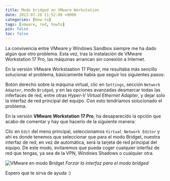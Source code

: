 ```yaml
---
title: Modo bridged en VMware Workstation
date: 2023-07-28 11:52:00 +0000
categories: [How-to]
tags: [vmware, red, howto]
pin: false
toc: false
---
```

La convivencia entre VMware y Windows Sandbox siempre me ha dado algún que otro problema. Esta vez, tras la instalación de VMware Workstation 17 Pro, las máquinas arrancan sin conexión a Internet.

En la versión VMware Workstaation 17 Player, me resultaba más sencillo solucionar el problema, básicamente había que seguir los siguientes pasos:

Botón derecho sobre la máquina virtual, clic en `Settings`, sección `Network Adapter`, modo `Bridged`, y en las opciones avanzadas desmarcar todas las inferfaces de red, entre otras *Hyper-V Virtual Ethernet Adapter*, y dejar solo la interfaz de red principal del equipo. Con esto tendríamos solucionado el problema.

En la versión **VMware Workstation 17 Pro**, ha desaparecido la opción que acabo de comentar y hay que hacerlo de la siguiente manera:

Clic en `Edit` del menú principal, seleccionamos `Virtual Network Editor` y ahí es donde tenemos que seleccionar que para el modo Bridget, nuestra interfaz de red, en vez de automática, será la tarjeta de red principal del equipo.  De este modo, evitaremos que pueda coger cualquier interfaz de red que tengas, ya sea de la VPN, Windows Shadows o cualquier otra.

![VMware en modo Bridget](workstation17pro.png)
_Forzar la interfaz para el modo bridged_

Espero que te sirva de ayuda :)